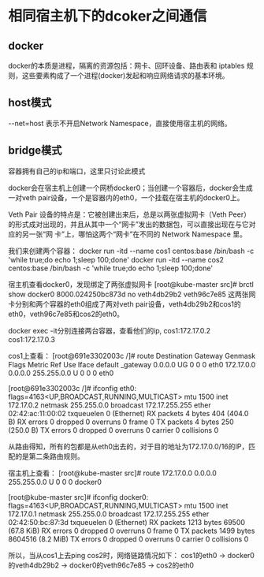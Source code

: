 # 相同宿主机下的dcoker之间通信

## docker
docker的本质是进程，隔离的资源包括：网卡、回环设备、路由表和 iptables 规则，这些要素构成了一个进程(docker)发起和响应网络请求的基本环境。

## host模式
--net=host  表示不开启Network Namespace，直接使用宿主机的网络。

## bridge模式
容器拥有自己的ip和端口，这里只讨论此模式

docker会在宿主机上创建一个网桥docker0；当创建一个容器后，docker会生成一对veth pair设备，一个是容器内的eth0，一个挂载在宿主机的docker0上。

Veth Pair 设备的特点是：它被创建出来后，总是以两张虚拟网卡（Veth Peer）的形式成对出现的，并且从其中一个“网卡”发出的数据包，可以直接出现在与它对应的另一张“网
卡”上，哪怕这两个“网卡”在不同的 Network Namespace 里。

我们来创建两个容器：
docker run -itd --name cos1 centos:base /bin/bash -c 'while true;do echo 1;sleep 100;done'
docker run -itd --name cos2 centos:base /bin/bash -c 'while true;do echo 1;sleep 100;done'

宿主机查看docker0，发现绑定了两张虚拟网卡
[root@kube-master src]# brctl show
docker0		8000.024250bc873d	no		veth4db29b2
                                  veth96c7e85
这两张网卡分别和两个容器的eth0组成了两对veth pair设备，veth4db29b2和cos1的eth0，veth96c7e85和cos2的eth0。

docker exec -it分别连接两台容器，查看他们的ip,
cos1:172.17.0.2
cos1:172.17.0.3

cos1上查看：
[root@691e3302003c /]# route
Destination     Gateway         Genmask         Flags Metric Ref    Use Iface
default         _gateway        0.0.0.0         UG    0      0        0 eth0
172.17.0.0      0.0.0.0         255.255.0.0     U     0      0        0 eth0

[root@691e3302003c /]# ifconfig
eth0: flags=4163<UP,BROADCAST,RUNNING,MULTICAST>  mtu 1500
        inet 172.17.0.2  netmask 255.255.0.0  broadcast 172.17.255.255
        ether 02:42:ac:11:00:02  txqueuelen 0  (Ethernet)
        RX packets 4  bytes 404 (404.0 B)
        RX errors 0  dropped 0  overruns 0  frame 0
        TX packets 4  bytes 250 (250.0 B)
        TX errors 0  dropped 0 overruns 0  carrier 0  collisions 0
        
从路由得知，所有的包都是从eth0出去的，对于目的地址为172.17.0.0/16的IP，匹配的是第二条路由规则。

宿主机上查看：
[root@kube-master src]# route
172.17.0.0      0.0.0.0         255.255.0.0     U     0      0        0 docker0

[root@kube-master src]# ifconfig
docker0: flags=4163<UP,BROADCAST,RUNNING,MULTICAST>  mtu 1500
        inet 172.17.0.1  netmask 255.255.0.0  broadcast 172.17.255.255
        ether 02:42:50:bc:87:3d  txqueuelen 0  (Ethernet)
        RX packets 1213  bytes 69500 (67.8 KiB)
        RX errors 0  dropped 0  overruns 0  frame 0
        TX packets 1499  bytes 8604516 (8.2 MiB)
        TX errors 0  dropped 0 overruns 0  carrier 0  collisions 0
        
所以，当从cos1上去ping cos2时，网络链路情况如下：
cos1的eth0 -> docker0的veth4db29b2 -> docker0的veth96c7e85 -> cos2的eth0


